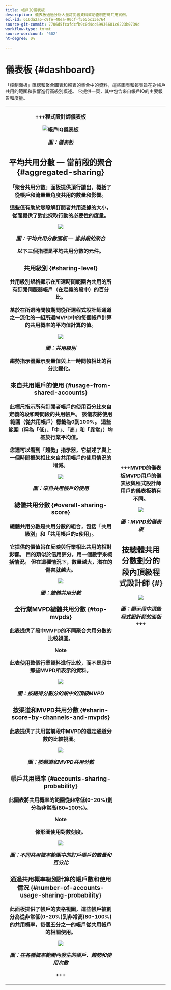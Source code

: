 ```yaml
---
title: 帳戶IQ儀表板
description: 儀表板通過分析大量訂閱者資料幫助查明密碼共用實例。
exl-id: 616da2a5-c9fe-40ea-90cf-f565bc13e764
source-git-commit: 7706d5fcafdcfb9c0d4cc69936681c6223b0739d
workflow-type: tm+mt
source-wordcount: '602'
ht-degree: 0%

---
```


# 儀表板 {#dashboard}

「控制面板」匯總和聚合圖表和報表的集合中的資料，這些圖表和報表旨在對帳戶共用的範圍和影響進行高級別概述。 它提供一頁，其中包含來自帳戶IQ的主要報告和度量。

<table><tr><th>

+++程式設計師儀表板

![帳戶IQ儀表板](assets/dashboard-capture.png)


*圖：儀表板*

## 平均共用分數 — 當前段的聚合 {#aggregated-sharing}

「聚合共用分數」面板提供頂行讀出，概括了從帳戶和流量量角度共用的數量和影響。

這些值有助於您瞭解訂閱者共用憑據的大小，從而提供了對此採取行動的必要性的度量。

![](assets/aggregate-sharing-score.png)


*圖：平均共用分數面板 — 當前段的聚合*

以下三個指標是平均共用分數的元件。

### 共用級別 {#sharing-level}

共用級別規格顯示在所選時間範圍內共用的所有訂閱伺服器帳戶（在定義的段中）的百分比。

基於在所選時間幀期間從所選程式設計師通道之一流化的一組所選MVPD中的每個帳戶計算的共用概率的平均值計算的值。

![](assets/sharing-level.png)


*圖：共用級別*

趨勢指示器顯示度量值與上一時間幀相比的百分比變化。

### 來自共用帳戶的使用 {#usage-from-shared-accounts}

此標尺指示所有訂閱者帳戶的使用百分比來自定義的段和時間段的共用帳戶。 該儀表將使用範圍（從共用帳戶）標籤為0到100%。 這些範圍（稱為「低」、「中」、「高」和「異常」）均基於行業平均值。

您還可以看到「趨勢」指示器，它描述了與上一個時間框架相比來自共用帳戶的使用情況的增減。

![](assets/usage-4mshared-accounts.png)


*圖：來自共用帳戶的使用*

### 總體共用分數 {#overall-sharing-score}

總體共用分數是共用分數的組合，包括「共用級別」和「共用帳戶的z使用」。

它提供的價值旨在反映與行業相比共用的相對影響。 目的類似於信用評分，用一個數字來概括情況。 但在這種情況下，數量越大，潛在的傷害就越大。

![](assets/overall-sharing-score.png)


*圖：總體共用分數*

<!--### MVPDs in segment {#mvpd-in-segment}

It is a table of risk indices and accounts totals for the top MVPDs ranked by overall usage or account sharing.

![](assets/mvpds-in-segment.png)-->

### 全行業MVPD總體共用分數 {#top-mvpds}

此表提供了段中MVPD的不同聚合共用分數的比較視圖。

>[!NOTE]
>
>此表使用整個行業資料進行比較，而不是段中那些MVPD所表示的資料。

![](assets/top-mvpds.png)


*圖：按總得分劃分的段中的頂級MVPD*

### 按渠道和MVPD共用分數 {#sharin-score-by-channels-and-mvpds}

此表提供了共用當前段中MVPD的選定通道分數的比較視圖。

![](assets/sharing-scores-by-channels-mvpds.png)


*圖：按頻道和MVPD共用分數*

### 帳戶共用概率 {#accounts-sharing-probability}

此圖表將共用概率的範圍從非常低(0-20%)劃分為非常高(80=100%)。

>[!NOTE]
>
>條形圖使用對數刻度。


![](assets/dashboard-ac-sharing-prob.png)


*圖：不同共用概率範圍中的訂戶帳戶的數量和百分比*

### 通過共用概率級別計算的帳戶數和使用情況 {#number-of-accounts-usage-sharing-probability}

此面板提供了帳戶的表格視圖，這些帳戶被劃分為從非常低(0-20%)到非常高(80-100%)的共用概率，每個五分之一的帳戶從共用帳戶的相關使用。

![](assets/no-acc-usage-prob-level.png)


*圖：在各種概率範圍內發生的帳戶、趨勢和使用次數*

+++

</th><th>

+++MVPD的儀表板MVPD用戶的儀表板與程式設計師用戶的儀表板稍有不同。

![](assets/dashboard-mvpd.png)


*圖：MVPD的儀表板*

## 按總體共用分數劃分的段內頂級程式設計師 {#}

![](assets/top-programmers-panel.png)


*圖：顯示段中頂級程式設計師的面板*
+++

</th>
</tr>

</table>

<!--
+++Dashboard for programmers

![dashboard of account IQ](assets/dashboard-capture.png)


*Figure: The dashboard*

## Average sharing score - aggregated for the current segment {#aggregated-sharing}

The Aggregated Sharing Score panel provides a top line readout summarizing the quantity and impact of sharing in terms of accounts and streaming volume.

The values help you understand the magnitude of credential sharing by your subscribers, hence providing a measure of the need to act upon it.

![](assets/aggregate-sharing-score.png)


*Figure: Average sharing score panel - aggregated for the current segment*

The following three metrics are components of the Average Sharing Score.

### Sharing level {#sharing-level}

The sharing level gauge shows the percentage of all your subscriber accounts (in the defined segment) that are shared, during the selected time frame.  

A value calculated based on an average of the sharing probability computed for every account in the set of selected MVPDs that has streamed from a one of the selected programmer channels during the selected time frame.

![](assets/sharing-level.png)


*Figure: Sharing level*

The Trend indicator shows the percentage change in the value of the metric in from the previous time frame.

### Usage from shared accounts {#usage-from-shared-accounts}

This gauge indicates what percent of the usage of all the subscriber accounts is from the shared accounts for the defined segment and time period. The gauge marks the ranges of usage (from shared accounts) on the scale of 0 to 100%. These ranges—named Low, Medium, High, and Abnormal—are based on the industry average.

You can also see the Trend indicator, which depicts a rise or fall in the usage from shared accounts as compared to the previous time frame.

![](assets/usage-4mshared-accounts.png)


*Figure: Usage from shared accounts*

### Overall sharing score {#overall-sharing-score}

Overall sharing score is composite of sharing scores including “Sharing level” and “z Usage from shared accounts”.

It provides a value meant to reflect the relative impact of sharing when compared to the industry. It’s purpose is similar to that of a credit score, summarizing the situation with a single number. But in this case, the higher the number the greater the potential harm.

![](assets/overall-sharing-score.png)


*Figure: Overall sharing score*

<!--### MVPDs in segment {#mvpd-in-segment}

It is a table of risk indices and accounts totals for the top MVPDs ranked by overall usage or account sharing.

![](assets/mvpds-in-segment.png)

### Industrywide overall sharing scores for MVPDs {#top-mvpds}

This table provides a comparative view of the different Aggregated Sharing Scores for the MVPDs in the segment.

>[!NOTE]
>
>This table uses overall industry data for comparative purposes, not the data represented by those MVPDs in the segment.

![](assets/top-mvpds.png)


*Figure: Top MVPDs in segment by overall score*

### Sharing score by channels and MVPDs {#sharin-score-by-channels-and-mvpds}

This table provides a comparative view of sharing scores of the selected channels for the MVPDs in the current segment.

![](assets/sharing-scores-by-channels-mvpds.png)


*Figure: Sharing scores by channels and MVPDs*

### Accounts sharing probability {#accounts-sharing-probability}

This chart partitions accounts into ranges of sharing probability quintiles from very low (0-20%) to very high (80=100%).

>[!NOTE]
>
>The bar graph uses a logarithmic scale.


![](assets/dashboard-ac-sharing-prob.png)


*Figure: Numbers and percentages of subscriber accounts in different sharing probability ranges*

### Number of accounts and usage by sharing probability level {#number-of-accounts-usage-sharing-probability}

This panel provides tabular view of  accounts partitioned into ranges of sharing probability quintiles from very low (0-20%) to very high (80-100%) with each quintile’s associated usage from shared accounts.

![](assets/no-acc-usage-prob-level.png)


*Figure: Number of accounts, trends, and usages falling in various probability ranges*

+++


+++Dashboard for MVPDs
The dashboard for MVPD users is slightly different from those of the programmer users.

![](assets/dashboard-mvpd.png)


*Figure: MVPD's Dashboard*

## Top programmers in segment by overall sharing score {#}

![](assets/top-programmers-panel.png)


*Figure: Panel showing top programmers in a segment*
+++


+++Dashboard for MVPDs
The dashboard for MVPD users is slightly different from those of the programmer users.

![](assets/dashboard-mvpd.png)


*Figure: MVPD's Dashboard*

## Top programmers in segment by overall sharing score {#}


![](assets/top-programmers-panel.png)


*Figure: Panel showing top programmers in a segment*
+++
-->